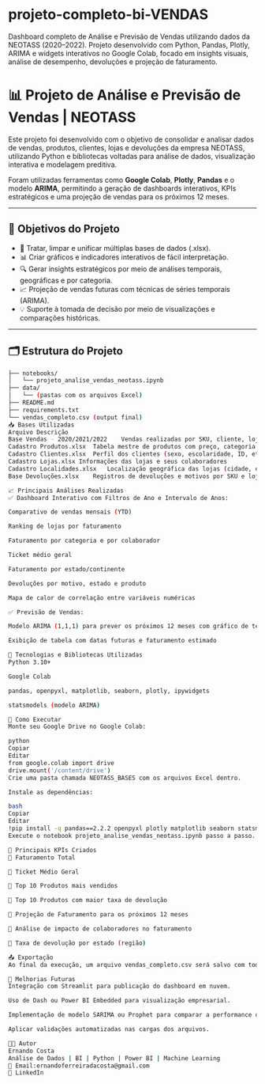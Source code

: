 # projeto-completo-bi-VENDAS
Dashboard completo de Análise e Previsão de Vendas utilizando dados da NEOTASS (2020–2022). Projeto desenvolvido com Python, Pandas, Plotly, ARIMA e widgets interativos no Google Colab, focado em insights visuais, análise de desempenho, devoluções e projeção de faturamento.
# 📊 Projeto de Análise e Previsão de Vendas | NEOTASS

Este projeto foi desenvolvido com o objetivo de consolidar e analisar dados de vendas, produtos, clientes, lojas e devoluções da empresa NEOTASS, utilizando Python e bibliotecas voltadas para análise de dados, visualização interativa e modelagem preditiva.

Foram utilizadas ferramentas como **Google Colab**, **Plotly**, **Pandas** e o modelo **ARIMA**, permitindo a geração de dashboards interativos, KPIs estratégicos e uma projeção de vendas para os próximos 12 meses.

---

## 📌 Objetivos do Projeto

- 🧼 Tratar, limpar e unificar múltiplas bases de dados (.xlsx).
- 📊 Criar gráficos e indicadores interativos de fácil interpretação.
- 🔍 Gerar insights estratégicos por meio de análises temporais, geográficas e por categoria.
- 📈 Projeção de vendas futuras com técnicas de séries temporais (ARIMA).
- 💡 Suporte à tomada de decisão por meio de visualizações e comparações históricas.

---

## 🗂️ Estrutura do Projeto

```bash
├── notebooks/
│   └── projeto_analise_vendas_neotass.ipynb
├── data/
│   └── (pastas com os arquivos Excel)
├── README.md
├── requirements.txt
└── vendas_completo.csv (output final)
📥 Bases Utilizadas
Arquivo	Descrição
Base Vendas - 2020/2021/2022	Vendas realizadas por SKU, cliente, loja e data
Cadastro Produtos.xlsx	Tabela mestre de produtos com preço, categoria e custo
Cadastro Clientes.xlsx	Perfil dos clientes (sexo, escolaridade, ID, etc.)
Cadastro Lojas.xlsx	Informações das lojas e seus colaboradores
Cadastro Localidades.xlsx	Localização geográfica das lojas (cidade, estado, etc.)
Base Devoluções.xlsx	Registros de devoluções e motivos por SKU e loja

📈 Principais Análises Realizadas
✅ Dashboard Interativo com Filtros de Ano e Intervalo de Anos:

Comparativo de vendas mensais (YTD)

Ranking de lojas por faturamento

Faturamento por categoria e por colaborador

Ticket médio geral

Faturamento por estado/continente

Devoluções por motivo, estado e produto

Mapa de calor de correlação entre variáveis numéricas

✅ Previsão de Vendas:

Modelo ARIMA (1,1,1) para prever os próximos 12 meses com gráfico de tendência

Exibição de tabela com datas futuras e faturamento estimado

🧠 Tecnologias e Bibliotecas Utilizadas
Python 3.10+

Google Colab

pandas, openpyxl, matplotlib, seaborn, plotly, ipywidgets

statsmodels (modelo ARIMA)

🚀 Como Executar
Monte seu Google Drive no Google Colab:

python
Copiar
Editar
from google.colab import drive
drive.mount('/content/drive')
Crie uma pasta chamada NEOTASS_BASES com os arquivos Excel dentro.

Instale as dependências:

bash
Copiar
Editar
!pip install -q pandas==2.2.2 openpyxl plotly matplotlib seaborn statsmodels
Execute o notebook projeto_analise_vendas_neotass.ipynb passo a passo.

📌 Principais KPIs Criados
📌 Faturamento Total

📌 Ticket Médio Geral

📌 Top 10 Produtos mais vendidos

📌 Top 10 Produtos com maior taxa de devolução

📌 Projeção de Faturamento para os próximos 12 meses

📌 Análise de impacto de colaboradores no faturamento

📌 Taxa de devolução por estado (região)

📤 Exportação
Ao final da execução, um arquivo vendas_completo.csv será salvo com todos os dados tratados e prontos para uso externo ou importação em sistemas de BI (Power BI, Tableau, etc).

📌 Melhorias Futuras
Integração com Streamlit para publicação do dashboard em nuvem.

Uso de Dash ou Power BI Embedded para visualização empresarial.

Implementação de modelo SARIMA ou Prophet para comparar a performance do ARIMA.

Aplicar validações automatizadas nas cargas dos arquivos.

👨‍💻 Autor
Ernando Costa
Análise de Dados | BI | Python | Power BI | Machine Learning
📧 Email:ernandoferreiradacosta@gmail.com
🔗 LinkedIn

